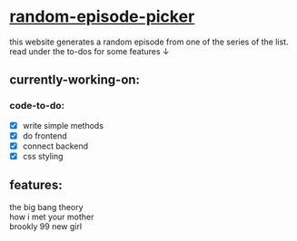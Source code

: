 # [random-episode-picker](https://random-episode-find.web.app/)

this website generates a random episode from one of the series of the list.
read under the to-dos for some features &darr;

## currently-working-on:



### code-to-do:

* [x] write simple methods                                            
* [x] do frontend                                                     
* [x] connect backend  
* [x] css styling                                               

## features:

the big bang theory                                                                  
how i met your mother                                                   
brookly 99
new girl

